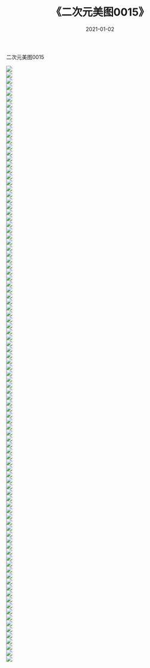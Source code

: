 ﻿---
layout: post
title:  《二次元美图0015》
date:   2021-01-02
img: http://imgx.orgx.ga/二次元/2021/二次元美图0015/000.jpg
categories: [美女, 清纯, 唯美]
---

二次元美图0015

 ![](http://imgx.orgx.ga/二次元/2021/二次元美图0015/001.jpg) <br>![](http://imgx.orgx.ga/二次元/2021/二次元美图0015/002.jpg) <br>![](http://imgx.orgx.ga/二次元/2021/二次元美图0015/003.jpg) <br>![](http://imgx.orgx.ga/二次元/2021/二次元美图0015/004.jpg) <br>![](http://imgx.orgx.ga/二次元/2021/二次元美图0015/005.jpg) <br>![](http://imgx.orgx.ga/二次元/2021/二次元美图0015/006.jpg) <br>![](http://imgx.orgx.ga/二次元/2021/二次元美图0015/007.jpg) <br>![](http://imgx.orgx.ga/二次元/2021/二次元美图0015/008.jpg) <br>![](http://imgx.orgx.ga/二次元/2021/二次元美图0015/009.jpg) <br>![](http://imgx.orgx.ga/二次元/2021/二次元美图0015/010.jpg) <br>![](http://imgx.orgx.ga/二次元/2021/二次元美图0015/011.jpg) <br>![](http://imgx.orgx.ga/二次元/2021/二次元美图0015/012.jpg) <br>![](http://imgx.orgx.ga/二次元/2021/二次元美图0015/013.jpg) <br>![](http://imgx.orgx.ga/二次元/2021/二次元美图0015/014.jpg) <br>![](http://imgx.orgx.ga/二次元/2021/二次元美图0015/015.jpg) <br>![](http://imgx.orgx.ga/二次元/2021/二次元美图0015/016.jpg) <br>![](http://imgx.orgx.ga/二次元/2021/二次元美图0015/017.jpg) <br>![](http://imgx.orgx.ga/二次元/2021/二次元美图0015/018.jpg) <br>![](http://imgx.orgx.ga/二次元/2021/二次元美图0015/019.jpg) <br>![](http://imgx.orgx.ga/二次元/2021/二次元美图0015/020.jpg) <br>![](http://imgx.orgx.ga/二次元/2021/二次元美图0015/021.jpg) <br>![](http://imgx.orgx.ga/二次元/2021/二次元美图0015/022.jpg) <br>![](http://imgx.orgx.ga/二次元/2021/二次元美图0015/023.jpg) <br>![](http://imgx.orgx.ga/二次元/2021/二次元美图0015/024.jpg) <br>![](http://imgx.orgx.ga/二次元/2021/二次元美图0015/025.jpg) <br>![](http://imgx.orgx.ga/二次元/2021/二次元美图0015/026.jpg) <br>![](http://imgx.orgx.ga/二次元/2021/二次元美图0015/027.jpg) <br>![](http://imgx.orgx.ga/二次元/2021/二次元美图0015/028.jpg) <br>![](http://imgx.orgx.ga/二次元/2021/二次元美图0015/029.jpg) <br>![](http://imgx.orgx.ga/二次元/2021/二次元美图0015/030.jpg) <br>![](http://imgx.orgx.ga/二次元/2021/二次元美图0015/031.jpg) <br>![](http://imgx.orgx.ga/二次元/2021/二次元美图0015/032.jpg) <br>![](http://imgx.orgx.ga/二次元/2021/二次元美图0015/033.jpg) <br>![](http://imgx.orgx.ga/二次元/2021/二次元美图0015/034.jpg) <br>![](http://imgx.orgx.ga/二次元/2021/二次元美图0015/035.jpg) <br>![](http://imgx.orgx.ga/二次元/2021/二次元美图0015/036.jpg) <br>![](http://imgx.orgx.ga/二次元/2021/二次元美图0015/037.jpg) <br>![](http://imgx.orgx.ga/二次元/2021/二次元美图0015/038.jpg) <br>![](http://imgx.orgx.ga/二次元/2021/二次元美图0015/039.jpg) <br>![](http://imgx.orgx.ga/二次元/2021/二次元美图0015/040.jpg) <br>![](http://imgx.orgx.ga/二次元/2021/二次元美图0015/041.jpg) <br>![](http://imgx.orgx.ga/二次元/2021/二次元美图0015/042.jpg) <br>![](http://imgx.orgx.ga/二次元/2021/二次元美图0015/043.jpg) <br>![](http://imgx.orgx.ga/二次元/2021/二次元美图0015/044.jpg) <br>![](http://imgx.orgx.ga/二次元/2021/二次元美图0015/045.jpg) <br>![](http://imgx.orgx.ga/二次元/2021/二次元美图0015/046.jpg) <br>![](http://imgx.orgx.ga/二次元/2021/二次元美图0015/047.jpg) <br>![](http://imgx.orgx.ga/二次元/2021/二次元美图0015/048.jpg) <br>![](http://imgx.orgx.ga/二次元/2021/二次元美图0015/049.jpg) <br>![](http://imgx.orgx.ga/二次元/2021/二次元美图0015/050.jpg) <br>![](http://imgx.orgx.ga/二次元/2021/二次元美图0015/051.jpg) <br>![](http://imgx.orgx.ga/二次元/2021/二次元美图0015/052.jpg) <br>![](http://imgx.orgx.ga/二次元/2021/二次元美图0015/053.jpg) <br>![](http://imgx.orgx.ga/二次元/2021/二次元美图0015/054.jpg) <br>![](http://imgx.orgx.ga/二次元/2021/二次元美图0015/055.jpg) <br>![](http://imgx.orgx.ga/二次元/2021/二次元美图0015/056.jpg) <br>![](http://imgx.orgx.ga/二次元/2021/二次元美图0015/057.jpg) <br>![](http://imgx.orgx.ga/二次元/2021/二次元美图0015/058.jpg) <br>![](http://imgx.orgx.ga/二次元/2021/二次元美图0015/059.jpg) <br>![](http://imgx.orgx.ga/二次元/2021/二次元美图0015/060.jpg) <br>![](http://imgx.orgx.ga/二次元/2021/二次元美图0015/061.jpg) <br>![](http://imgx.orgx.ga/二次元/2021/二次元美图0015/062.jpg) <br>![](http://imgx.orgx.ga/二次元/2021/二次元美图0015/063.jpg) <br>![](http://imgx.orgx.ga/二次元/2021/二次元美图0015/064.jpg) <br>![](http://imgx.orgx.ga/二次元/2021/二次元美图0015/065.jpg) <br>![](http://imgx.orgx.ga/二次元/2021/二次元美图0015/066.jpg) <br>![](http://imgx.orgx.ga/二次元/2021/二次元美图0015/067.jpg) <br>![](http://imgx.orgx.ga/二次元/2021/二次元美图0015/068.jpg) <br>![](http://imgx.orgx.ga/二次元/2021/二次元美图0015/069.jpg) <br>![](http://imgx.orgx.ga/二次元/2021/二次元美图0015/070.jpg) <br>![](http://imgx.orgx.ga/二次元/2021/二次元美图0015/071.jpg) <br>![](http://imgx.orgx.ga/二次元/2021/二次元美图0015/072.jpg) <br>![](http://imgx.orgx.ga/二次元/2021/二次元美图0015/073.jpg) <br>![](http://imgx.orgx.ga/二次元/2021/二次元美图0015/074.jpg) <br>![](http://imgx.orgx.ga/二次元/2021/二次元美图0015/075.jpg) <br>![](http://imgx.orgx.ga/二次元/2021/二次元美图0015/076.jpg) <br>![](http://imgx.orgx.ga/二次元/2021/二次元美图0015/077.jpg) <br>![](http://imgx.orgx.ga/二次元/2021/二次元美图0015/078.jpg) <br>![](http://imgx.orgx.ga/二次元/2021/二次元美图0015/079.jpg) <br>![](http://imgx.orgx.ga/二次元/2021/二次元美图0015/080.jpg) <br>![](http://imgx.orgx.ga/二次元/2021/二次元美图0015/081.jpg) <br>![](http://imgx.orgx.ga/二次元/2021/二次元美图0015/082.jpg) <br>![](http://imgx.orgx.ga/二次元/2021/二次元美图0015/083.jpg) <br>![](http://imgx.orgx.ga/二次元/2021/二次元美图0015/084.jpg) <br>![](http://imgx.orgx.ga/二次元/2021/二次元美图0015/085.jpg) <br>![](http://imgx.orgx.ga/二次元/2021/二次元美图0015/086.jpg) <br>![](http://imgx.orgx.ga/二次元/2021/二次元美图0015/087.jpg) <br>![](http://imgx.orgx.ga/二次元/2021/二次元美图0015/088.jpg) <br>![](http://imgx.orgx.ga/二次元/2021/二次元美图0015/089.jpg) <br>![](http://imgx.orgx.ga/二次元/2021/二次元美图0015/090.jpg) <br>![](http://imgx.orgx.ga/二次元/2021/二次元美图0015/091.jpg) <br>![](http://imgx.orgx.ga/二次元/2021/二次元美图0015/092.jpg) <br>![](http://imgx.orgx.ga/二次元/2021/二次元美图0015/093.jpg) <br>![](http://imgx.orgx.ga/二次元/2021/二次元美图0015/094.jpg) <br>![](http://imgx.orgx.ga/二次元/2021/二次元美图0015/095.jpg) <br>![](http://imgx.orgx.ga/二次元/2021/二次元美图0015/096.jpg) <br>![](http://imgx.orgx.ga/二次元/2021/二次元美图0015/097.jpg) <br>![](http://imgx.orgx.ga/二次元/2021/二次元美图0015/098.jpg) <br>![](http://imgx.orgx.ga/二次元/2021/二次元美图0015/099.jpg) <br>![](http://imgx.orgx.ga/二次元/2021/二次元美图0015/100.jpg) <br>